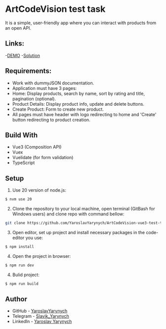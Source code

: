 # ArtCodeVision test task

It is a simple, user-friendly app where you can interact with products from an
open API.

## Links:

-[DEMO](https://yaroslavyarynych.github.io/ArtCodeVision-vue3-test-task/) -[Solution](https://github.com/YaroslavYarynych/ArtCodeVision-vue3-test-task)

## Requirements:

- Work with dummyJSON documentation.
- Application must have 3 pages:
- Home: Display products, search by name, sort by rating and title, pagination (optional).
- Product Details: Display product info, update and delete buttons.
- Create Product: Form to create new product.
- All pages must have header with logo redirecting to home and 'Create' button redirecting to product creation.

## Build With

- Vue3 (Composition API)
- Vuex
- Vuelidate (for form validation)
- TypeScript

## Setup

1. Use 20 version of node.js: <br>

```sh
$ nvm use 20
```

2. Clone the repository to your local machine, open terminal (GitBash for Windows users) and clone repo with command bellow:

```sh
git clone https://github.com/YaroslavYarynych/ArtCodeVision-vue3-test-task.git
```

3. Open editor, set up project and install necessary packages in the code-editor you use:

```sh
$ npm install
```

4. Open the project in browser:

```sh
$ npm run dev
```

4. Bulid project:

```sh
$ npm run build
```

## Author

- GitHub - [YaroslavYarynych](https://github.com/YaroslavYarynych)
- Telegram - [Slavik_Yarynych](https://t.me/Slavik_Yarynych)
- LinkedIn - [Yaroslav Yarynych](https://www.linkedin.com/in/yaroslav-yarynych-87856722a/)
